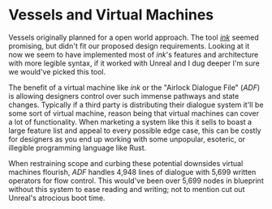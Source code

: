 Vessels and Virtual Machines
============================

Vessels originally planned for a open world approach. The tool
[*ink*](https://www.inklestudios.com/ink/) seemed promising, but didn't fit our
proposed design requirements. Looking at it now we seem to have implemented
most of *ink*'s features and architecture with more legible syntax, if it
worked with Unreal and I dug deeper I'm sure we would've picked this tool.

The benefit of a virtual machine like *ink* or the "Airlock Dialogue File"
(*ADF*) is allowing designers control over such immense pathways and state
changes. Typically if a third party is distributing their dialogue system it'll
be some sort of virtual machine, reason being that virtual machines can cover
a lot of functionality. When marketing a system like this it sells to boast a
large feature list and appeal to every possible edge case, this can be costly
for designers as you end up working with some unpopular, esoteric, or illegible
programming language like Rust.

When restraining scope and curbing these potential downsides virtual machines
flourish, *ADF* handles 4,948 lines of dialogue with 5,699 written operators
for flow control.  This would've been over 5,699 nodes in blueprint without
this system to ease reading and writing; not to mention cut out Unreal's
atrocious boot time.

<!-- vim: set cc=80: -->
<!-- vim: set spell: -->
